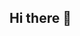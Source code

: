 ## Hi there 👋

<!--
**kateryna-klimchuk/kateryna-klimchuk** is a ✨ _special_ ✨ repository because its `README.md` (this file) appears on your GitHub profile.

Here are some ideas to get you started:

- 💻 I'm a web developer with a focus on full-stack development.
- 🎓 I’m constantly learning new skills and improving my knowledge, especially around **frontend** technologies.
- 🛠️ My favorite tech stack is **TypeScript**, **React**, **Remix**, and **TailwindCSS**.
- 🌱 I’m currently working on expanding my knowledge of **GraphQL** and **Node.js**.
- ✨ When I’m not coding, you can find me exploring new tech, working on pet projects, or enjoying time with my hobbies.
- 🎯 I aim to contribute to open-source and grow the developer community.


## 💬 Let's Connect!

- GitHub: [@kateryna-klimchuk](https://github.com/kateryna-klimchuk)
- LinkedIn: [[your-linkedin-link](https://www.linkedin.com/in/kateryna-klimchuk-5202b7164/)](https://linkedin.com/in/kateryna-klimchuk-5202b7164)
- Email: ketyclima@gmail.com
-->
